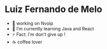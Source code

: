 # Luiz Fernando de Melo

- 🔭 working on Nvoip
- 🌱 I’m currently learning Java and React
- ⚡ Fact: I'm  don't give up !
- :coffee: coffee lover
 


  
